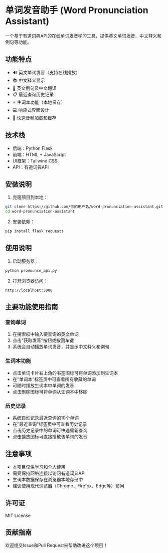 # 单词发音助手 (Word Pronunciation Assistant)

一个基于有道词典API的在线单词发音学习工具，提供英文单词发音、中文释义和例句等功能。

## 功能特点

- 🔊 英文单词发音（支持在线播放）
- 📚 中文释义显示
- 📝 英文例句及中文翻译
- 📋 最近查询历史记录
- ⭐ 生词本功能（本地保存）
- 💻 响应式界面设计
- 🚀 快速音频加载和缓存

## 技术栈

- 后端：Python Flask
- 前端：HTML + JavaScript
- UI框架：Tailwind CSS
- API：有道词典API

## 安装说明

1. 克隆项目到本地：
```bash
git clone https://github.com/你的用户名/word-pronunciation-assistant.git
cd word-pronunciation-assistant
```

2. 安装依赖：
```bash
pip install flask requests
```

## 使用说明

1. 启动服务器：
```bash
python pronounce_api.py
```

2. 打开浏览器访问：
```
http://localhost:5000
```

## 主要功能使用指南

### 查询单词
1. 在搜索框中输入要查询的英文单词
2. 点击"获取发音"按钮或按回车键
3. 系统会自动播放单词发音，并显示中文释义和例句

### 生词本功能
- 点击单词卡片右上角的书签图标可将单词添加到生词本
- 在"单词本"标签页中可查看所有收藏的单词
- 可随时播放生词本中单词的发音
- 点击删除图标可将单词从生词本中移除

### 历史记录
- 系统自动记录最近查询的10个单词
- 在"最近查询"标签页中可查看历史记录
- 点击历史记录中的单词可快速重新查询
- 点击播放图标可直接播放该单词的发音

## 注意事项

- 本项目仅供学习和个人使用
- 需要保持网络连接以访问有道词典API
- 生词本数据保存在浏览器本地存储中
- 建议使用现代浏览器（Chrome、Firefox、Edge等）访问

## 许可证

MIT License

## 贡献指南

欢迎提交Issue和Pull Request来帮助改进这个项目！ 